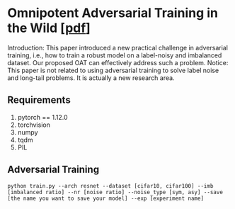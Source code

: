 # Omnipotent Adversarial Training in the Wild [[pdf](https://arxiv.org/abs/2307.08596)]

Introduction: This paper introduced a new practical challenge in adversarial training, i.e., how to train a robust model on a label-noisy and imbalanced dataset. Our proposed OAT can effectively address such a problem. Notice: This paper is not related to using adversarial training to solve label noise and long-tail problems. It is actually a new research area.

## Requirements
1. pytorch == 1.12.0
2. torchvision
3. numpy
4. tqdm
5. PIL

## Adversarial Training

``python train.py --arch resnet
--dataset [cifar10, cifar100] --imb [imbalanced ratio] --nr [noise ratio]
--noise_type [sym, asy] --save [the name you want to save your model]
--exp [experiment name]``




